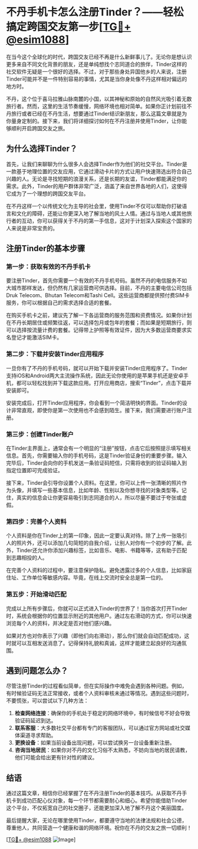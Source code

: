 # 不丹手机卡怎么注册Tinder？——轻松搞定跨国交友第一步[[TG💪+ @esim1088](https://t.me/s/esim1088)]

在当今这个全球化的时代，跨国交友已经不再是什么新鲜事儿了。无论你是想认识更多来自不同文化背景的朋友，还是单纯想找个志同道合的旅伴，Tinder这样的社交软件无疑是一个很好的选择。不过，对于那些身处异国他乡的人来说，注册Tinder可能并不是一件特别容易的事情，尤其是当你身处像不丹这样相对偏远的地方时。

不丹，这个位于喜马拉雅山脉南麓的小国，以其神秘和原始的自然风光吸引着无数旅行者。然而，这里的生活节奏缓慢，网络环境也相对简单。如果你正计划前往不丹旅行或者已经在不丹生活，想要通过Tinder结识新朋友，那么这篇文章就是为你量身定制的。接下来，我们将详细探讨如何在不丹注册并使用Tinder，让你能够顺利开启跨国交友之旅。

## 为什么选择Tinder？

首先，让我们来聊聊为什么很多人会选择Tinder作为他们的社交平台。Tinder是一款基于地理位置的交友应用，它通过滑动卡片的方式让用户快速筛选出符合自己兴趣的人。无论是寻找短期的浪漫关系，还是长期的友谊，Tinder都能满足你的需求。此外，Tinder的用户群体非常广泛，涵盖了来自世界各地的人们，这使得它成为了一个理想的跨国交友平台。

在不丹这样一个以传统文化为主导的社会里，使用Tinder不仅可以帮助你打破语言和文化的障碍，还能让你更深入地了解当地的风土人情。通过与当地人或其他旅行者的互动，你可以获得关于不丹的第一手信息，这对于计划深入探索这个国家的人来说是非常宝贵的。

## 注册Tinder的基本步骤

### 第一步：获取有效的不丹手机卡

要注册Tinder，首先你需要一个有效的不丹手机号码。虽然不丹的电信服务不如大城市那样发达，但仍然有几家运营商可供选择。目前，不丹的主要电信公司包括Druk Telecom、Bhutan Telecom和Tashi Cell。这些运营商都提供预付费SIM卡服务，你可以根据自己的需求选择合适的套餐。

在购买手机卡之前，建议先了解一下各运营商的服务范围和资费情况。如果你计划在不丹长期居住或频繁往返，可以选择包月或包年的套餐；而如果是短期旅行，则可以选择按流量计费的套餐。记得带上护照等有效证件，因为大多数运营商要求实名登记才能激活SIM卡。

### 第二步：下载并安装Tinder应用程序

一旦你有了不丹的手机号码，就可以开始下载并安装Tinder应用程序了。Tinder支持iOS和Android两大主流操作系统，因此无论你使用的是苹果手机还是安卓手机，都可以轻松找到并下载这款应用。打开应用商店，搜索“Tinder”，点击下载并安装即可。

安装完成后，打开Tinder应用程序，你会看到一个简洁明快的界面。Tinder的设计非常直观，即使你是第一次使用也不会感到陌生。接下来，我们需要进行账户注册。

### 第三步：创建Tinder账户

在Tinder主界面上，通常会有一个明显的“注册”按钮，点击它后按照提示填写相关信息。首先，你需要输入你的手机号码，这是Tinder验证身份的重要步骤。输入完毕后，Tinder会向你的手机发送一条验证码短信，只需将收到的验证码输入到指定位置即可完成验证。

接下来，Tinder会引导你设置个人资料。在这里，你可以上传一张清晰的照片作为头像，并填写一些基本信息，比如年龄、性别以及你想寻找的对象类型等。记住，真实的信息会让你更容易吸引到志同道合的人，所以尽量不要过于夸张或虚假。

### 第四步：完善个人资料

个人资料是你在Tinder上的第一印象，因此一定要认真对待。除了上传一张吸引人的照片外，还可以添加几句简短的自我介绍，让别人对你有一个初步的了解。此外，Tinder还允许你添加兴趣标签，比如音乐、电影、书籍等等，这有助于匹配到志趣相投的人。

在完善个人资料的过程中，要注意保护隐私。避免透露过多的个人信息，比如家庭住址、工作单位等敏感内容。毕竟，在线上交流时安全总是第一位的。

### 第五步：开始滑动匹配

完成以上所有步骤后，你就可以正式进入Tinder的世界了！当你首次打开Tinder时，系统会根据你的位置显示附近的其他用户。通过左右滑动的方式，你可以快速浏览每个人的资料，并决定是否对他们感兴趣。

如果对方也对你表示了兴趣（即他们向右滑动），那么你们就会自动匹配成功，这时就可以互相发送消息了。记得保持礼貌和真诚，这样才能建立起良好的沟通氛围。

## 遇到问题怎么办？

尽管注册Tinder的过程看似简单，但在实际操作中难免会遇到各种问题。例如，有时候验证码无法正常接收，或者个人资料审核未通过等情况。遇到这些问题时，不要慌张，可以尝试以下几种方法：

1. **检查网络连接**：确保你的手机处于稳定的网络环境中，有时候信号不好会导致验证码延迟到达。
2. **联系客服**：大多数社交平台都有专门的客服团队，可以通过官方网站或社交媒体渠道寻求帮助。
3. **更换设备**：如果当前设备出现问题，可以尝试换另一台设备重新注册。
4. **咨询当地居民**：如果你对不丹的文化习俗不太熟悉，不妨向当地的居民请教，他们可能会给出更有针对性的建议。

## 结语

通过这篇文章，相信你已经掌握了在不丹注册Tinder的基本技巧。从获取不丹手机卡到成功匹配心仪对象，每一个环节都需要耐心和细心。希望你能借助Tinder这个平台，不仅拓宽自己的社交圈子，还能更加深入地了解不丹这个美丽国度。

最后提醒大家，无论在哪里使用Tinder，都要遵守当地的法律法规和社会公德，尊重他人，共同营造一个健康和谐的网络环境。祝你在不丹的交友之旅一切顺利！

[[TG💪+ @esim1088](https://t.me/s/esim1088) ![Image](https://i.postimg.cc/4NQfJmqS/Snipaste-2025-05-13-00-14-12.png)]